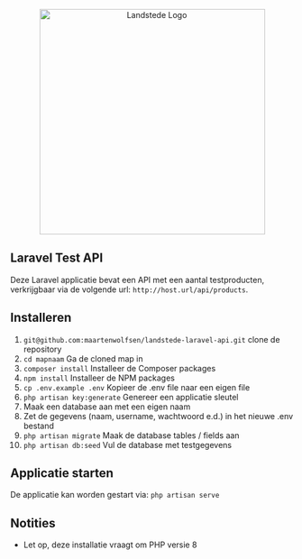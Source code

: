 <p align="center">
<img src="https://opleiding.com/wp-content/uploads/opleider/landstede.png" width="400" alt="Landstede Logo">
</p>

## Laravel Test API

<p>Deze Laravel applicatie bevat een API met een aantal testproducten, verkrijgbaar via de volgende url:
<code>http://host.url/api/products</code>.</p>

## Installeren

<ol>
    <li><code>git@github.com:maartenwolfsen/landstede-laravel-api.git</code> clone de repository</li>
    <li><code>cd mapnaam</code> Ga de cloned map in</li>
    <li><code>composer install</code> Installeer de Composer packages</li>
    <li><code>npm install</code> Installeer de NPM packages</li>
    <li><code>cp .env.example .env</code> Kopieer de .env file naar een eigen file</li>
    <li><code>php artisan key:generate</code> Genereer een applicatie sleutel</li>
    <li>Maak een database aan met een eigen naam</li>
    <li>Zet de gegevens (naam, username, wachtwoord e.d.) in het nieuwe .env bestand</li>
    <li><code>php artisan migrate</code> Maak de database tables / fields aan</li>
    <li><code>php artisan db:seed</code> Vul de database met testgegevens</li>
</ol>

## Applicatie starten
<p>De applicatie kan worden gestart via: <code>php artisan serve</code></p>

## Notities
- Let op, deze installatie vraagt om PHP versie 8 
